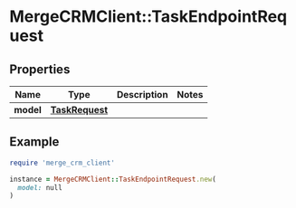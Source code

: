 # MergeCRMClient::TaskEndpointRequest

## Properties

| Name | Type | Description | Notes |
| ---- | ---- | ----------- | ----- |
| **model** | [**TaskRequest**](TaskRequest.md) |  |  |

## Example

```ruby
require 'merge_crm_client'

instance = MergeCRMClient::TaskEndpointRequest.new(
  model: null
)
```

